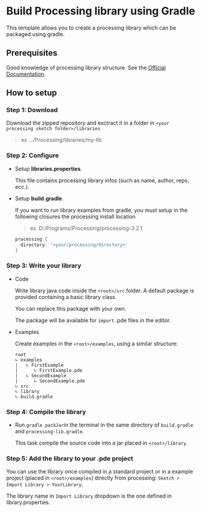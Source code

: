# Build Processing library using Gradle
This template allows you to create a processing library which can be packaged using gradle.

## Prerequisites 
Good knowledge of processing library structure. See the [Official Documentation](https://github.com/processing/processing/wiki/Library-Overview).

## How to setup
### Step 1: Download
Download the zipped repository and exctract it in a folder in `<your processing sketch folder>/libraries`
> ex .../Processing/libraries/my-lib

### Step 2: Configure
- Setup **libraries.properties**. 

  This file contains processing library infos (such as name, author, repo, ecc.).

- Setup **build.gradle**.

  If you want to run library examples from gradle, you must setup in the following closures the processing install location
  > ex. D:/Programs/Processing/processing-3.2.1
  
  ```groovy
  processing {
    directory: '<your/processing/directory>'
  }
  ```
### Step 3: Write your library
- Code

  Write library java code inside the `<root>/src` folder. A default package is provided containing a basic library class.
  
  You can replace this package with your own.
  
  The package will be available for `import` .pde files in the editor.
  
- Examples

  Create examples in the `<root>/examples`, using a similar structure:
  
  ```
  root
  ∟ examples
  |   ∟ FirstExample
  |      ∟ FirstExample.pde
  |   ∟ SecondExample
  |      ∟ SecondExample.pde
  ∟ src
  ∟ library
  ∟ build.gradle
  ```
### Step 4: Compile the library
- Run `gradle packJar`in the terminal in the same directory of `build.gradle` and `processing-lib.gradle`.
  
  This task compile the source code into a jar placed in `<root>/library`.
  
  
### Step 5: Add the library to your .pde project
You can use the library once compiled in a standard project or in a example project (placed in `<root>/examples`)
directly from processing: `Sketch > Import Library > YourLibrary`. 

The library name in `Import Library` dropdown is the one defined in library.properties.


